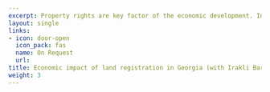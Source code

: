 ```yaml
---
excerpt: Property rights are key factor of the economic development. In order to identify the causal effect of land ownership, one should exploit a natural experiment, otherwise it is difficult to exogenously identify the effect, as typically registration decision is not random and there is a potential positive selection bias among registered households. To overcome the identification problem, we study the unique Systematic Land Registration Pilot Reform (2016-2019) in Georgia. We contribute the literature with the novel way to evaluate such experiment based on high resolution data and machine learning methods. Using remotely sensed daytime satellite images and cadastral maps, we find the positive changes in household welfare which we measure in terms of the quality of rooftops and land use, in a recent free land registration program in rural Georgia.
layout: single
links:
- icon: door-open
  icon_pack: fas
  name: On Request
  url:
title: Economic impact of land registration in Georgia (with Irakli Barbakadze)
weight: 3
---
```


